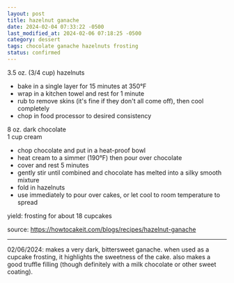 ```yaml
---
layout: post
title: hazelnut ganache
date: 2024-02-04 07:33:22 -0500
last_modified_at: 2024-02-06 07:18:25 -0500
category: dessert
tags: chocolate ganache hazelnuts frosting
status: confirmed
---
```


3.5 oz. (3/4 cup) hazelnuts  
* bake in a single layer for 15 minutes at 350°F
* wrap in a kitchen towel and rest for 1 minute
* rub to remove skins (it's fine if they don't all come off), then cool completely
* chop in food processor to desired consistency
 
8 oz. dark chocolate  
1 cup cream  
* chop chocolate and put in a heat-proof bowl
* heat cream to a simmer (190°F) then pour over chocolate
* cover and rest 5 minutes
* gently stir until combined and chocolate has melted into a silky smooth mixture
* fold in hazelnuts
* use immediately to pour over cakes, or let cool to room temperature to spread

yield: frosting for about 18 cupcakes

source: <https://howtocakeit.com/blogs/recipes/hazelnut-ganache>

---

02/06/2024: makes a very dark, bittersweet ganache. when used as a cupcake frosting, it
highlights the sweetness of the cake. also makes a good truffle filling (though definitely with
a milk chocolate or other sweet coating).
